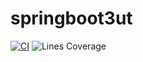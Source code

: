 # springboot3ut

[![CI](https://github.com/pure-study/springboot3ut/actions/workflows/maven.yml/badge.svg)](https://github.com/pure-study/springboot3ut/actions/workflows/maven.yml)
![Lines Coverage](https://pure-study.github.io/springboot3ut/badges/jacoco.svg)
